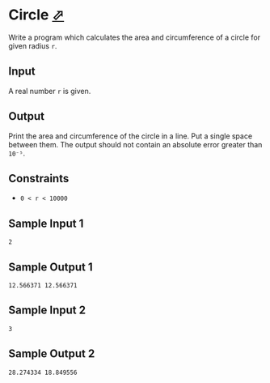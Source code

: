 # Circle [⬀](https://judge.u-aizu.ac.jp/onlinejudge/description.jsp?id=ITP1_4_B)

Write a program which calculates the area and circumference of a circle for given radius `r`.

## Input
A real number `r` is given.

## Output

Print the area and circumference of the circle in a line. Put a single space between them. The output should not contain an absolute error greater than `10⁻⁵`.

## Constraints

- `0 < r < 10000`

## Sample Input 1
```
2
```

## Sample Output 1
```
12.566371 12.566371
```

## Sample Input 2
```
3
```

## Sample Output 2
```
28.274334 18.849556
```

